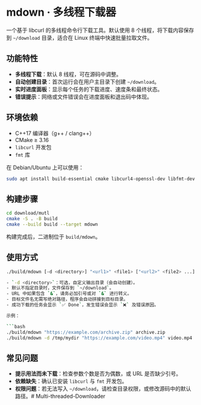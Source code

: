 # mdown · 多线程下载器

一个基于 libcurl 的多线程命令行下载工具。默认使用 8 个线程，将下载内容保存到 `~/download` 目录，适合在 Linux 终端中快速批量拉取文件。

## 功能特性

- **多线程下载**：默认 8 线程，可在源码中调整。
- **自动创建目录**：首次运行会在用户主目录下创建 `~/download`。
- **实时进度面板**：显示每个任务的下载进度、速度条和最终状态。
- **错误提示**：网络或文件错误会在进度面板和退出码中体现。

## 环境依赖

- C++17 编译器（g++ / clang++）
- CMake ≥ 3.16
- `libcurl` 开发包
- `fmt` 库

在 Debian/Ubuntu 上可以使用：

```bash
sudo apt install build-essential cmake libcurl4-openssl-dev libfmt-dev
```

## 构建步骤

```bash
cd download/mutl
cmake -S . -B build
cmake --build build --target mdown
```

构建完成后，二进制位于 `build/mdown`。

## 使用方式

```bash
./build/mdown [-d <directory>] "<url1>" <file1> ["<url2>" <file2> ...] ```

- `-d <directory>`：可选，自定义输出目录（会自动创建）。
- 默认不指定目录时，文件保存到 `~/download`。
- URL 中如果包含 `&`，请务必加引号或对 `&` 进行转义。
- 目标文件名无需写绝对路径，程序会自动拼接到目标目录。
- 成功下载的任务会显示 `✅ Done`，发生错误会显示 `❌` 及错误原因。

示例：

```bash
./build/mdown "https://example.com/archive.zip" archive.zip
./build/mdown -d /tmp/mydir "https://example.com/video.mp4" video.mp4
```

## 常见问题

- **提示用法而未下载**：检查参数个数是否为偶数，或 URL 是否缺少引号。
- **依赖缺失**：确认已安装 `libcurl` 与 `fmt` 开发包。
- **权限问题**：若无法写入 `~/download`，请检查目录权限，或修改源码中的默认路径。# Multi-threaded-Downloader

